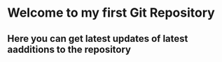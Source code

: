 # Welcome to my first Git Repository
## Here you can get latest updates of latest aadditions to the repository